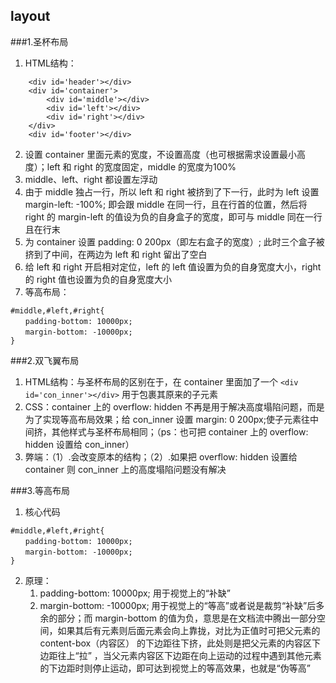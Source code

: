 ## layout    
###1.圣杯布局  
1. HTML结构：
```
	<div id='header'></div>
	<div id='container'>
		<div id='middle'></div>
		<div id='left'></div>
		<div id='right'></div>
	</div>
	<div id='footer'></div>
``` 
2. 设置 container 里面元素的宽度，不设置高度（也可根据需求设置最小高度）；left 和 right 的宽度固定，middle 的宽度为100%
3. middle、left、right 都设置左浮动
4. 由于 middle 独占一行，所以 left 和 right 被挤到了下一行，此时为 left 设置 margin-left: -100%; 即会跟 middle 在同一行，且在行首的位置，然后将right 的 margin-left 的值设为负的自身盒子的宽度，即可与 middle 同在一行且在行末  
5. 为 container 设置 padding: 0 200px（即左右盒子的宽度）; 此时三个盒子被挤到了中间，在两边为 left 和 right 留出了空白
6. 给 left 和 right 开启相对定位，left 的 left 值设置为负的自身宽度大小，right 的 right 值也设置为负的自身宽度大小
7. 等高布局：
```
#middle,#left,#right{
　　padding-bottom: 10000px;
　　margin-bottom: -10000px;
}
```
 

###2.双飞翼布局
1. HTML结构：与圣杯布局的区别在于，在 container 里面加了一个 `<div id='con_inner'></div>` 用于包裹其原来的子元素
2. CSS：container 上的 overflow: hidden 不再是用于解决高度塌陷问题，而是为了实现等高布局效果；给 con_inner 设置 margin: 0 200px;使子元素往中间挤，其他样式与圣杯布局相同；（ps：也可把 container 上的 overflow: hidden 设置给 con_inner）
3. 弊端：（1）.会改变原本的结构；（2）.如果把 overflow: hidden 设置给 container 则 con_inner 上的高度塌陷问题没有解决


###3.等高布局
1. 核心代码
```
#middle,#left,#right{
　　padding-bottom: 10000px;
　　margin-bottom: -10000px;
}
```
2. 原理：
	1. padding-bottom: 10000px; 用于视觉上的“补缺”
	2. margin-bottom: -10000px; 用于视觉上的“等高”或者说是裁剪“补缺”后多余的部分；而 margin-bottom 的值为负，意思是在文档流中腾出一部分空间，如果其后有元素则后面元素会向上靠拢，对比为正值时可把父元素的 content-box（内容区） 的下边距往下挤，此处则是把父元素的内容区下边距往上“拉” ，当父元素内容区下边距在向上运动的过程中遇到其他元素的下边距时则停止运动，即可达到视觉上的等高效果，也就是“伪等高”